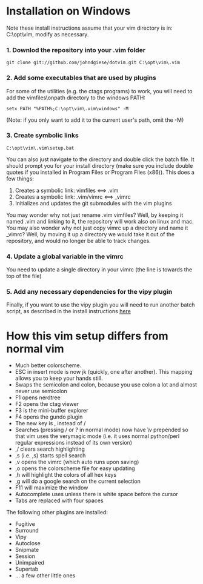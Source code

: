 # Installation on Windows
Note these install instructions assume that your vim directory is in: C:\opt\vim, modify as necessary.

### 1. Downlod the repository into your .vim folder

	git clone git://github.com/johndgiese/dotvim.git C:\opt\vim\.vim

### 2. Add some executables that are used by plugins
For some of the utilities (e.g. the ctags programs) to work, you will need to add the vimfiles\onpath 
directory to the windows PATH:

	setx PATH "%PATH%;C:\opt\vim\.vim\windows" -M

(Note: if you only want to add it to the current user's path, omit the -M)

### 3. Create symbolic links

	C:\opt\vim\.vim\setup.bat
	
You can also just navigate to the directory and double click the batch file.  It should prompt you for your install directory (make sure you include double quotes if you installed in Program Files or Program Files (x86)).  This does a few things:

1. Creates a symbolic link: vimfiles <==> .vim
2. Creates a symbolic link: .vim/vimrc <==> _vimrc
3. Initializes and updates the git submodules with the vim plugins

You may wonder why not just rename .vim vimfiles?  Well, by keeping it named .vim and linking to it, the repository will work also on linux and mac.  You may also wonder why not just copy vimrc up a directory and name it _vimrc?  Well, by moving it up a directory we would take it out of the repository, and would no longer be able to track changes.

### 4. Update a global variable in the vimrc
You need to update a single directory in your vimrc (the line is towards the top of the file)

### 5. Add any necessary dependencies for the vipy plugin
Finally, if you want to use the vipy plugin you will need to run another batch script, as described in the install instructions [here](https://github.com/johndgiese/vipy)

# How this vim setup differs from normal vim

* Much better colorscheme.
* ESC in insert mode is now jk (quickly, one after another).  This mapping allows you to keep your hands still.
* Swaps the semicolon and colon, because you use colon a lot and almost never use semicolon
* F1 opens nerdtree
* F2 opens the ctag viewer
* F3 is the mini-buffer explorer
* F4 opens the gundo plugin
* The new <leader> key is , instead of /
* Searches (pressing / or ? in normal mode) now have \v prepended so that vim uses the verymagic mode (i.e. it uses normal python/perl regular expressions instead of its own version)
* ,/ clears search highlighting
* ,s (i.e. ,s) starts spell search
* ,v opens the vimrc (which auto runs upon saving)
* ,o opens the colorscheme file for easy updating
* ,h will highlight the colors of all hex keys
* ,g will do a google search on the current selection
* F11 will maximize the window
* Autocomplete uses <tab> unless there is white space before the cursor
* Tabs are replaced with four spaces

The following other plugins are installed:
* Fugitive
* Surround 
* Vipy
* Autoclose
* Snipmate
* Session
* Unimpaired
* Supertab
* ... a few other little ones
